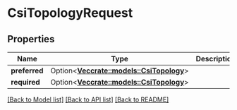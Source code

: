 # CsiTopologyRequest

## Properties

Name | Type | Description | Notes
------------ | ------------- | ------------- | -------------
**preferred** | Option<[**Vec<crate::models::CsiTopology>**](CSITopology.md)> |  | [optional]
**required** | Option<[**Vec<crate::models::CsiTopology>**](CSITopology.md)> |  | [optional]

[[Back to Model list]](../README.md#documentation-for-models) [[Back to API list]](../README.md#documentation-for-api-endpoints) [[Back to README]](../README.md)



